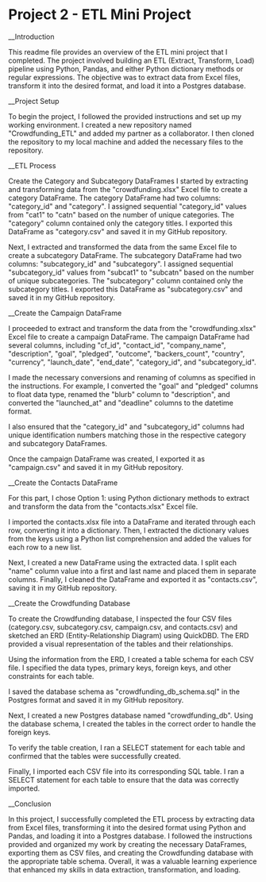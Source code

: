 # Project 2 - ETL Mini Project
__Introduction

This readme file provides an overview of the ETL mini project that I completed. The project involved building an ETL (Extract, Transform, Load) pipeline using Python, Pandas, and either Python dictionary methods or regular expressions. The objective was to extract data from Excel files, transform it into the desired format, and load it into a Postgres database.

__Project Setup

To begin the project, I followed the provided instructions and set up my working environment. I created a new repository named "Crowdfunding_ETL" and added my partner as a collaborator. I then cloned the repository to my local machine and added the necessary files to the repository.

__ETL Process

Create the Category and Subcategory DataFrames
I started by extracting and transforming data from the "crowdfunding.xlsx" Excel file to create a category DataFrame. The category DataFrame had two columns: "category_id" and "category". I assigned sequential "category_id" values from "cat1" to "catn" based on the number of unique categories. The "category" column contained only the category titles. I exported this DataFrame as "category.csv" and saved it in my GitHub repository.

Next, I extracted and transformed the data from the same Excel file to create a subcategory DataFrame. The subcategory DataFrame had two columns: "subcategory_id" and "subcategory". I assigned sequential "subcategory_id" values from "subcat1" to "subcatn" based on the number of unique subcategories. The "subcategory" column contained only the subcategory titles. I exported this DataFrame as "subcategory.csv" and saved it in my GitHub repository.

__Create the Campaign DataFrame

I proceeded to extract and transform the data from the "crowdfunding.xlsx" Excel file to create a campaign DataFrame. The campaign DataFrame had several columns, including "cf_id", "contact_id", "company_name", "description", "goal", "pledged", "outcome", "backers_count", "country", "currency", "launch_date", "end_date", "category_id", and "subcategory_id".

I made the necessary conversions and renaming of columns as specified in the instructions. For example, I converted the "goal" and "pledged" columns to float data type, renamed the "blurb" column to "description", and converted the "launched_at" and "deadline" columns to the datetime format.

I also ensured that the "category_id" and "subcategory_id" columns had unique identification numbers matching those in the respective category and subcategory DataFrames.

Once the campaign DataFrame was created, I exported it as "campaign.csv" and saved it in my GitHub repository.

__Create the Contacts DataFrame

For this part, I chose Option 1: using Python dictionary methods to extract and transform the data from the "contacts.xlsx" Excel file.

I imported the contacts.xlsx file into a DataFrame and iterated through each row, converting it into a dictionary. Then, I extracted the dictionary values from the keys using a Python list comprehension and added the values for each row to a new list.

Next, I created a new DataFrame using the extracted data. I split each "name" column value into a first and last name and placed them in separate columns. Finally, I cleaned the DataFrame and exported it as "contacts.csv", saving it in my GitHub repository.

__Create the Crowdfunding Database

To create the Crowdfunding database, I inspected the four CSV files (category.csv, subcategory.csv, campaign.csv, and contacts.csv) and sketched an ERD (Entity-Relationship Diagram) using QuickDBD. The ERD provided a visual representation of the tables and their relationships.

Using the information from the ERD, I created a table schema for each CSV file. I specified the data types, primary keys, foreign keys, and other constraints for each table.

I saved the database schema as "crowdfunding_db_schema.sql" in the Postgres format and saved it in my GitHub repository.

Next, I created a new Postgres database named "crowdfunding_db". Using the database schema, I created the tables in the correct order to handle the foreign keys.

To verify the table creation, I ran a SELECT statement for each table and confirmed that the tables were successfully created.

Finally, I imported each CSV file into its corresponding SQL table. I ran a SELECT statement for each table to ensure that the data was correctly imported.

__Conclusion

In this project, I successfully completed the ETL process by extracting data from Excel files, transforming it into the desired format using Python and Pandas, and loading it into a Postgres database. I followed the instructions provided and organized my work by creating the necessary DataFrames, exporting them as CSV files, and creating the Crowdfunding database with the appropriate table schema. Overall, it was a valuable learning experience that enhanced my skills in data extraction, transformation, and loading.
